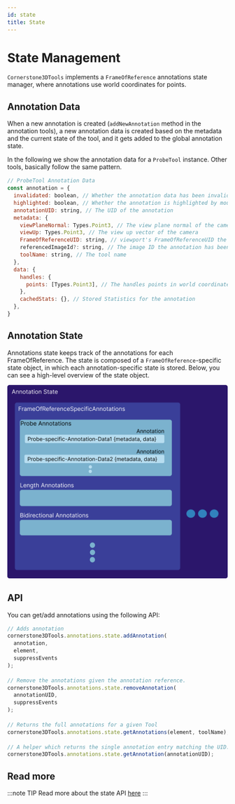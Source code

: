 ```yaml
---
id: state
title: State
---
```


# State Management

`Cornerstone3DTools` implements a `FrameOfReference` annotations state manager, where annotations use world coordinates for points.

## Annotation Data

When a new annotation is created (`addNewAnnotation` method in the annotation tools), a new annotation data is created
based on the metadata and the current state of the tool, and it gets added to the global annotation state.

In the following we show the annotation data for a `ProbeTool` instance. Other tools, basically follow the same pattern.

```js
// ProbeTool Annotation Data
const annotation = {
  invalidated: boolean, // Whether the annotation data has been invalidated by e.g., moving its handles
  highlighted: boolean, // Whether the annotation is highlighted by mouse over
  annotationUID: string, // The UID of the annotation
  metadata: {
    viewPlaneNormal: Types.Point3, // The view plane normal of the camera
    viewUp: Types.Point3, // The view up vector of the camera
    FrameOfReferenceUID: string, // viewport's FrameOfReferenceUID the annotation has been drawn on
    referencedImageId?: string, // The image ID the annotation has been drawn on (if applicable)
    toolName: string, // The tool name
  },
  data: {
    handles: {
      points: [Types.Point3], // The handles points in world coordinates (probe tool = 1 handle = 1 x,y,z point)
    },
    cachedStats: {}, // Stored Statistics for the annotation
  },
}
```

## Annotation State

Annotations state keeps track of the annotations for each FrameOfReference. The state
is composed of a `FrameOfReference`-specific state object, in which each annotation-specific
state is stored. Below, you can see a high-level overview of the state object.

<div style={{textAlign: 'center', width:"80%"}}>

![](../../../assets/annotation-state.png)

</div>

## API

You can get/add annotations using the following API:

```js
// Adds annotation
cornerstone3DTools.annotations.state.addAnnotation(
  annotation,
  element,
  suppressEvents
);

// Remove the annotations given the annotation reference.
cornerstone3DTools.annotations.state.removeAnnotation(
  annotationUID,
  suppressEvents
);

// Returns the full annotations for a given Tool
cornerstone3DTools.annotations.state.getAnnotations(element, toolName);

// A helper which returns the single annotation entry matching the UID.
cornerstone3DTools.annotations.state.getAnnotation(annotationUID);
```

## Read more

:::note TIP
Read more about the state API [here](/api/tools/namespace/annotation#state)
:::
